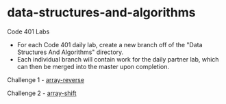 # data-structures-and-algorithms
Code 401 Labs

* For each Code 401 daily lab, create a new branch off of the "Data Structures And Algorithms" directory.
* Each individual branch will contain work for the daily partner lab, which can then be merged into the master upon completion. 


Challenge 1 - [array-reverse](arrayReverse/array-reverse.js)

Challenge 2 - [array-shift](arrayShift/array-shift.js)

 <!-- - [ ] Top-level README “Table of Contents” is updated
 - [ ] Feature tasks for this challenge are completed
 - [ ] Unit tests written and passing
     - [ ] “Happy Path” - Expected outcome
     - [ ] Expected failure
     - [ ] Edge Case (if applicable/obvious)
 - [ ] README for this challenge is complete
     - [ ] Summary, Description, Approach & Efficiency, Solution
     - [ ] Link to code
     - [ ] Picture of whiteboard  -->
